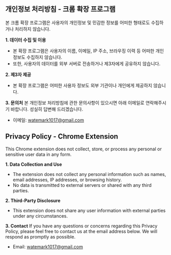 ## 개인정보 처리방침 - 크롬 확장 프로그램
본 크롬 확장 프로그램은 사용자의 개인정보 및 민감한 정보를 어떠한 형태로도 수집하거나 처리하지 않습니다.

**1. 데이터 수집 및 이용**
- 본 확장 프로그램은 사용자의 이름, 이메일, IP 주소, 브라우징 이력 등 어떠한 개인정보도 수집하지 않습니다.
- 또한, 사용자의 데이터를 외부 서버로 전송하거나 제3자에게 공유하지 않습니다.

**2. 제3자 제공**
- 본 확장 프로그램은 어떠한 사용자 정보도 외부 기관이나 개인에게 제공하지 않습니다.

**3. 문의처**
본 개인정보 처리방침에 관한 문의사항이 있으시면 아래 이메일로 연락해주시기 바랍니다. 성실히 답변해 드리겠습니다.
- 이메일: watemark1017@gmail.com


## Privacy Policy - Chrome Extension
This Chrome extension does not collect, store, or process any personal or sensitive user data in any form.

**1. Data Collection and Use**
- The extension does not collect any personal information such as names, email addresses, IP addresses, or browsing history.
- No data is transmitted to external servers or shared with any third parties.

**2. Third-Party Disclosure**
- This extension does not share any user information with external parties under any circumstances.

**3. Contact**
If you have any questions or concerns regarding this Privacy Policy, please feel free to contact us at the email address below. We will respond as promptly as possible.

- Email: watemark1017@gmail.com
